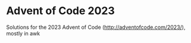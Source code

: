 # Advent of Code 2023

Solutions for the 2023 Advent of Code (http://adventofcode.com/2023/), mostly in awk
